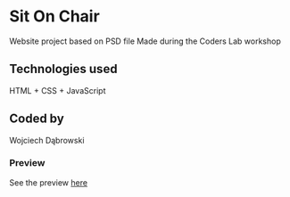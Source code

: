 # Sit On Chair
Website project based on PSD file
Made during the Coders Lab workshop

## Technologies used
HTML + CSS + JavaScript

## Coded by
Wojciech Dąbrowski

### Preview
See the preview [here](https://dabrovsky.github.io/Sit-On-Chair/)
